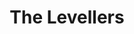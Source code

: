 ---
title: "The Levellers"
summary: "English folk rock band founded in 1988 in Brighton. Members: Mark Chadwick Charlie Heather Jon Sevink Jeremy Cunningham Simon Friend Matt Savage Stephen Boakes Alan Miles"
image: "the-levellers.jpg"
---